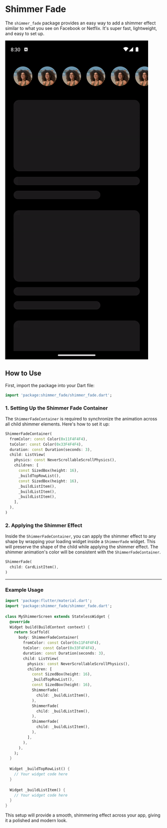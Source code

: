 # Shimmer Fade

The `shimmer_fade` package provides an easy way to add a shimmer effect similar to what you see on Facebook or Netflix. It's super fast, lightweight, and easy to set up.

<img src="https://github.com/hoangdinhphi92/shimmer_fade/blob/main/screenshots/screenshot.gif?raw=true"/>

## How to Use

First, import the package into your Dart file:

```dart
import 'package:shimmer_fade/shimmer_fade.dart';
```

### 1. Setting Up the Shimmer Fade Container

The `ShimmerFadeContainer` is required to synchronize the animation across all child shimmer elements. Here's how to set it up:

```dart
ShimmerFadeContainer(
  fromColor: const Color(0x11F4F4F4),
  toColor: const Color(0x33F4F4F4),
  duration: const Duration(seconds: 3),
  child: ListView(
    physics: const NeverScrollableScrollPhysics(),
    children: [
      const SizedBox(height: 16),
      _buildTopRowList(),
      const SizedBox(height: 16),
      _buildListItem(),
      _buildListItem(),
      _buildListItem(),
    ],
  ),
)
```

### 2. Applying the Shimmer Effect

Inside the `ShimmerFadeContainer`, you can apply the shimmer effect to any shape by wrapping your loading widget inside a `ShimmerFade` widget. This will preserve the shape of the child while applying the shimmer effect. The shimmer animation's color will be consistent with the `ShimmerFadeContainer`.

```dart
ShimmerFade(
  child: CardListItem(),
)
```

---

### Example Usage

```dart
import 'package:flutter/material.dart';
import 'package:shimmer_fade/shimmer_fade.dart';

class MyShimmerScreen extends StatelessWidget {
  @override
  Widget build(BuildContext context) {
    return Scaffold(
      body: ShimmerFadeContainer(
        fromColor: const Color(0x11F4F4F4),
        toColor: const Color(0x33F4F4F4),
        duration: const Duration(seconds: 3),
        child: ListView(
          physics: const NeverScrollableScrollPhysics(),
          children: [
            const SizedBox(height: 16),
            _buildTopRowList(),
            const SizedBox(height: 16),
            ShimmerFade(
              child: _buildListItem(),
            ),
            ShimmerFade(
              child: _buildListItem(),
            ),
            ShimmerFade(
              child: _buildListItem(),
            ),
          ],
        ),
      ),
    );
  }

  Widget _buildTopRowList() {
    // Your widget code here
  }

  Widget _buildListItem() {
    // Your widget code here
  }
}
```

This setup will provide a smooth, shimmering effect across your app, giving it a polished and modern look.
